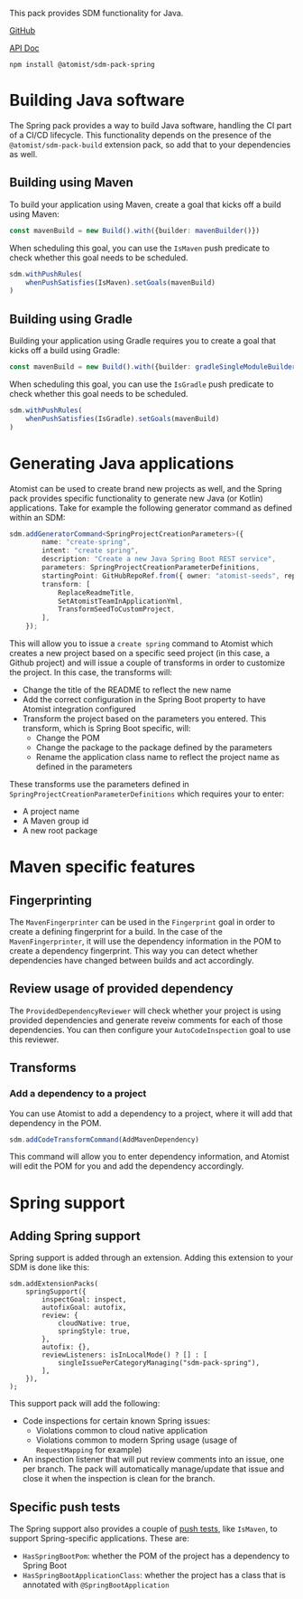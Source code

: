 This pack provides SDM functionality for Java.

[GitHub][]

[API Doc][api-doc]

`npm install @atomist/sdm-pack-spring`

[github]: https://github.com/atomist/sdm-pack-spring (GitHub Repository)
[api-doc]: https://atomist.github.io/sdm-pack-spring/ (API Docs)

# Building Java software

The Spring pack provides a way to build Java software, handling the CI part of a CI/CD lifecycle. This functionality depends on the presence of the `@atomist/sdm-pack-build` extension pack, so add that
to your dependencies as well.

## Building using Maven

To build your application using Maven, create a goal that kicks off a build using Maven:

```typescript
const mavenBuild = new Build().with({builder: mavenBuilder()})
```

When scheduling this goal, you can use the `IsMaven` push predicate to check whether this goal needs to be scheduled.

```typescript
sdm.withPushRules(
    whenPushSatisfies(IsMaven).setGoals(mavenBuild)
)
```

## Building using Gradle

Building your application using Gradle requires you to create a goal that kicks off a build using Gradle:

```typescript
const mavenBuild = new Build().with({builder: gradleSingleModuleBuilder()})
```

When scheduling this goal, you can use the `IsGradle` push predicate to check whether this goal needs to be scheduled.

```typescript
sdm.withPushRules(
    whenPushSatisfies(IsGradle).setGoals(mavenBuild)
)
```

# Generating Java applications

Atomist can be used to create brand new projects as well, and the Spring pack provides specific functionality to generate new Java (or Kotlin) applications. Take
for example the following generator command as defined within an SDM:

```typescript
sdm.addGeneratorCommand<SpringProjectCreationParameters>({
        name: "create-spring",
        intent: "create spring",
        description: "Create a new Java Spring Boot REST service",
        parameters: SpringProjectCreationParameterDefinitions,
        startingPoint: GitHubRepoRef.from({ owner: "atomist-seeds", repo: "spring-rest", branch: "master" }),
        transform: [
            ReplaceReadmeTitle,
            SetAtomistTeamInApplicationYml,
            TransformSeedToCustomProject,
        ],
    });
```

This will allow you to issue a `create spring` command to Atomist which creates a new project based on a specific seed project (in this case, a Github project) and will issue a couple of transforms in order to customize the project. In this case, the transforms will:

* Change the title of the README to reflect the new name
* Add the correct configuration in the Spring Boot property to have Atomist integration configured
* Transform the project based on the parameters you entered. This transform, which is Spring Boot specific, will:
    * Change the POM
    * Change the package to the package defined by the parameters
    * Rename the application class name to reflect the project name as defined in the parameters

These transforms use the parameters defined in `SpringProjectCreationParameterDefinitions` which requires your to enter:

* A project name
* A Maven group id
* A new root package

# Maven specific features

## Fingerprinting

The `MavenFingerprinter` can be used in the `Fingerprint` goal in order to create a defining fingerprint for a build. In the case of the `MavenFingerprinter`,
it will use the dependency information in the POM to create a dependency fingerprint. This way you can detect whether dependencies have changed between builds and act accordingly.

## Review usage of provided dependency

The `ProvidedDependencyReviewer` will check whether your project is using provided dependencies and generate reveiw comments for each of those dependencies.
You can then configure your `AutoCodeInspection` goal to use this reviewer.

## Transforms

### Add a dependency to a project

You can use Atomist to add a dependency to a project, where it will add that dependency in the POM.

``` typescript
sdm.addCodeTransformCommand(AddMavenDependency)
```

This command will allow you to enter dependency information, and Atomist will edit the POM for you and add the dependency accordingly.

# Spring support

## Adding Spring support

Spring support is added through an extension. Adding this extension to your SDM is done like this:

```
sdm.addExtensionPacks(
    springSupport({
        inspectGoal: inspect,
        autofixGoal: autofix,
        review: {
            cloudNative: true,
            springStyle: true,
        },
        autofix: {},
        reviewListeners: isInLocalMode() ? [] : [
            singleIssuePerCategoryManaging("sdm-pack-spring"),
        ],
    }),
);
```

This support pack will add the following:

* Code inspections for certain known Spring issues:
    * Violations common to cloud native application
    * Violations common to modern Spring usage (usage of `RequestMapping` for example)
* An inspection listener that will put review comments into an issue, one per branch. The pack will automatically manage/update that issue and close it when the inspection is clean for the branch.

## Specific push tests

The Spring support also provides a couple of [push tests](../developer/push-test.md), like `IsMaven`, to support Spring-specific applications. These are:

* `HasSpringBootPom`: whether the POM of the project has a dependency to Spring Boot
* `HasSpringBootApplicationClass`: whether the project has a class that is annotated with `@SpringBootApplication`
